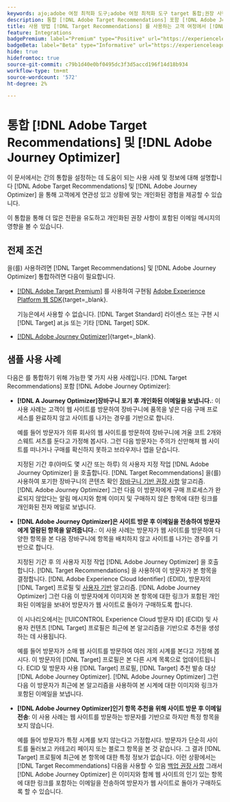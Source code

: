 ```yaml
---
keywords: ajo;adobe 여정 최적화 도구;adobe 여정 최적화 도구 target 통합;권장 사항;target 권장 사항;통합
description: 통합 [!DNL Adobe Target Recommendations] 포함 [!DNL Adobe Journey Optimizer].
title: 사용 방법 [!DNL Target Recommendations] 를 사용하는 고객 여정에서 [!DNL Adobe Journey Optimizer]?
feature: Integrations
badgePremium: label="Premium" type="Positive" url="https://experienceleague.adobe.com/docs/target/using/introduction/intro.html?lang=en#premium newtab=true" tooltip="Target Premium에 포함된 내용을 확인하십시오."
badgeBeta: label="Beta" type="Informative" url="https://experienceleague.adobe.com/docs/target/using/introduction/intro.html#beta newtab=true" tooltip=" [!DNL Adobe Target]의 Beta 기능"
hide: true
hidefromtoc: true
source-git-commit: c79b1d40e0bf0495dc3f3d5accd196f14d18b934
workflow-type: tm+mt
source-wordcount: '572'
ht-degree: 2%

---
```


# 통합 [!DNL Adobe Target Recommendations] 및 [!DNL Adobe Journey Optimizer]

이 문서에서는 간의 통합을 설정하는 데 도움이 되는 사용 사례 및 정보에 대해 설명합니다 [!DNL Adobe Target Recommendations] 및 [!DNL Adobe Journey Optimizer] 을 통해 고객에게 연관성 있고 상황에 맞는 개인화된 경험을 제공할 수 있습니다.

이 통합을 통해 더 많은 전환을 유도하고 개인화된 권장 사항이 포함된 이메일 메시지의 영향을 볼 수 있습니다.

## 전제 조건

을(를) 사용하려면 [!DNL Target Recommendations] 및 [!DNL Adobe Journey Optimizer] 통합하려면 다음이 필요합니다.

* [[!DNL Adobe Target Premium]](/help/main/c-intro/intro.md#premium) 를 사용하여 구현됨 [Adobe Experience Platform 웹 SDK](https://experienceleague.adobe.com/docs/target-dev/developer/client-side/aep-web-sdk.html){target=_blank}.

  기능은에서 사용할 수 없습니다. [!DNL Target Standard] 라이센스 또는 구현 시 [!DNL Target] at.js 또는 기타 [!DNL Target] SDK.

* [[!DNL Adobe Journey Optimizer]](https://experienceleague.adobe.com/docs/journey-optimizer/using/ajo-home.html){target=_blank}.

## 샘플 사용 사례

다음은 를 통합하기 위해 가능한 몇 가지 사용 사례입니다. [!DNL Target Recommendations] 포함 [!DNL Adobe Journey Optimizer]:

* **[!DNL A Journey Optimizer]장바구니 포기 후 개인화된 이메일을 보냅니다.**: 이 사용 사례는 고객이 웹 사이트를 방문하여 장바구니에 품목을 넣은 다음 구매 프로세스를 완료하지 않고 사이트를 나가는 경우를 기반으로 합니다.

  예를 들어 방문자가 의류 회사의 웹 사이트를 방문하여 장바구니에 겨울 코트 2개와 스웨트 셔츠를 둔다고 가정해 봅시다. 그런 다음 방문자는 주의가 산만해져 웹 사이트를 떠나거나 구매를 확신하지 못하고 브라우저나 앱을 닫습니다.

  지정된 기간 후(아마도 몇 시간 또는 하루) 의 사용자 지정 작업 [!DNL Adobe Journey Optimizer] 을 호출합니다. [!DNL Target Recommendations] 을(를) 사용하여 포기한 장바구니의 콘텐츠 확인 [장바구니 기반 권장 사항](/help/main/c-recommendations/c-algorithms/base-the-recommendation-on-a-recommendation-key.md) 알고리즘. [!DNL Adobe Journey Optimizer] 그런 다음 이 방문자에게 구매 프로세스가 완료되지 않았다는 알림 메시지와 함께 이미지 및 구매하지 않은 항목에 대한 링크를 개인화된 전자 메일로 보냅니다.

* **[!DNL Adobe Journey Optimizer]은 사이트 방문 후 이메일을 전송하여 방문자에게 열람된 항목을 알려줍니다.**: 이 사용 사례는 방문자가 웹 사이트를 방문하여 다양한 항목을 본 다음 장바구니에 항목을 배치하지 않고 사이트를 나가는 경우를 기반으로 합니다.

  지정된 기간 후 의 사용자 지정 작업 [!DNL Adobe Journey Optimizer] 을 호출합니다. [!DNL Target Recommendations] 을 사용하여 이 방문자가 본 항목을 결정합니다. [!DNL Adobe Experience Cloud Identifier] (EDID), 방문자의 [!DNL Target] 프로필 및 [사용자 기반](/help/main/c-recommendations/c-algorithms/base-the-recommendation-on-a-recommendation-key.md) 알고리즘. [!DNL Adobe Journey Optimizer] 그런 다음 이 방문자에게 이미지와 본 항목에 대한 링크가 포함된 개인화된 이메일을 보내어 방문자가 웹 사이트로 돌아가 구매하도록 합니다.

  이 시나리오에서는 [!UICONTROL Experience Cloud 방문자 ID] (ECID) 및 사용자 컨텐츠 [!DNL Target] 프로필은 최근에 본 알고리즘을 기반으로 추천을 생성하는 데 사용됩니다.

  예를 들어 방문자가 소매 웹 사이트를 방문하여 여러 개의 시계를 본다고 가정해 봅시다. 이 방문자의 [!DNL Target] 프로필은 본 다른 시계 목록으로 업데이트됩니다. ECID 및 방문자 사용 [!DNL Target] 프로필, [!DNL Target] 추천 발송 대상 [!DNL Adobe Journey Optimizer]. [!DNL Adobe Journey Optimizer] 그런 다음 이 방문자가 최근에 본 알고리즘을 사용하여 본 시계에 대한 이미지와 링크가 포함된 이메일을 보냅니다.

* **[!DNL Adobe Journey Optimizer]인기 항목 추천을 위해 사이트 방문 후 이메일 전송**: 이 사용 사례는 웹 사이트를 방문하는 방문자를 기반으로 하지만 특정 항목을 보지 않습니다.

  예를 들어 방문자가 특정 시계를 보지 않는다고 가정합시다. 방문자가 단순히 사이트를 둘러보고 카테고리 페이지 또는 블로그 항목을 본 것 같습니다. 그 결과 [!DNL Target] 프로필에 최근에 본 항목에 대한 특정 정보가 없습니다. 이런 상황에서는 [!DNL Target Recommendations] 다음을 사용할 수 있음 [백업 권장 사항](/help/main/c-recommendations/c-algorithms/backup-recs.md) 그래서 [!DNL Adobe Journey Optimizer] 은 이미지와 함께 웹 사이트의 인기 있는 항목에 대한 링크를 포함하는 이메일을 전송하여 방문자가 웹 사이트로 돌아가 구매하도록 할 수 있습니다.


